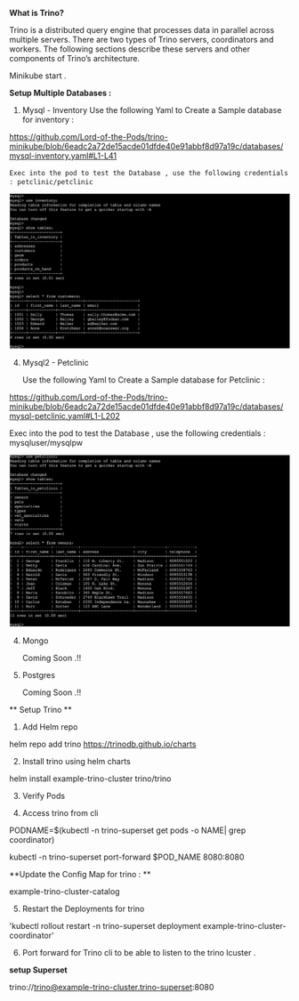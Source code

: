 **What is Trino?**

Trino is a distributed query engine that processes data in parallel across multiple servers. There are two types of Trino servers, coordinators and workers. The following sections describe these servers and other components of Trino’s architecture.



Minikube start . 

**Setup Multiple Databases :**

1. Mysql - Inventory
    Use the following Yaml to Create a Sample database for inventory :

https://github.com/Lord-of-the-Pods/trino-minikube/blob/6eadc2a72de15acde01dfde40e91abbf8d97a19c/databases/mysql-inventory.yaml#L1-L41

    Exec into the pod to test the Database , use the following credentials : petclinic/petclinic

<img src="/images/mysql-inventory.png">
   

4. Mysql2 - Petclinic

     Use the following Yaml to Create a Sample database for Petclinic :

https://github.com/Lord-of-the-Pods/trino-minikube/blob/6eadc2a72de15acde01dfde40e91abbf8d97a19c/databases/mysql-petclinic.yaml#L1-L202

   Exec into the pod to test the Database , use the following credentials : mysqluser/mysqlpw

<img src="/images/mysql-petclinic.png">

4. Mongo

   Coming Soon .!!

6. Postgres

   Coming Soon .!!



** Setup Trino **

1. Add Helm repo 

helm repo add trino https://trinodb.github.io/charts

2. Install trino using helm charts 

helm install example-trino-cluster trino/trino

3. Verify Pods 


4. Access trino from cli

PODNAME=$(kubectl -n trino-superset get pods -o NAME| grep coordinator)

kubectl -n trino-superset port-forward $POD_NAME 8080:8080








**Update the Config Map for trino : **

example-trino-cluster-catalog


5. Restart the Deployments for trino

'kubectl rollout restart -n trino-superset deployment example-trino-cluster-coordinator'


6. Port forward for Trino cli to be able to listen to the trino lcuster .





**setup Superset** 





trino://trino@example-trino-cluster.trino-superset:8080
